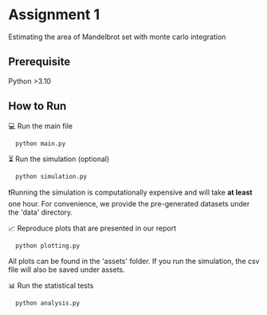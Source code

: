 # Assignment 1
Estimating the area of Mandelbrot set with monte carlo integration

## Prerequisite
Python >3.10

## How to Run
💻 Run the main file
```bash
  python main.py
```

⏳ Run the simulation (optional)
```bash
  python simulation.py
```
❗Running the simulation is computationally expensive and will take **at least** one hour. For convenience, we provide the pre-generated datasets under the 'data' directory. 

📈 Reproduce plots that are presented in our report
```bash
  python plotting.py
```
All plots can be found in the 'assets' folder. If you run the simulation, the csv file will also be saved under assets.

📊 Run the statistical tests
```bash
  python analysis.py
```